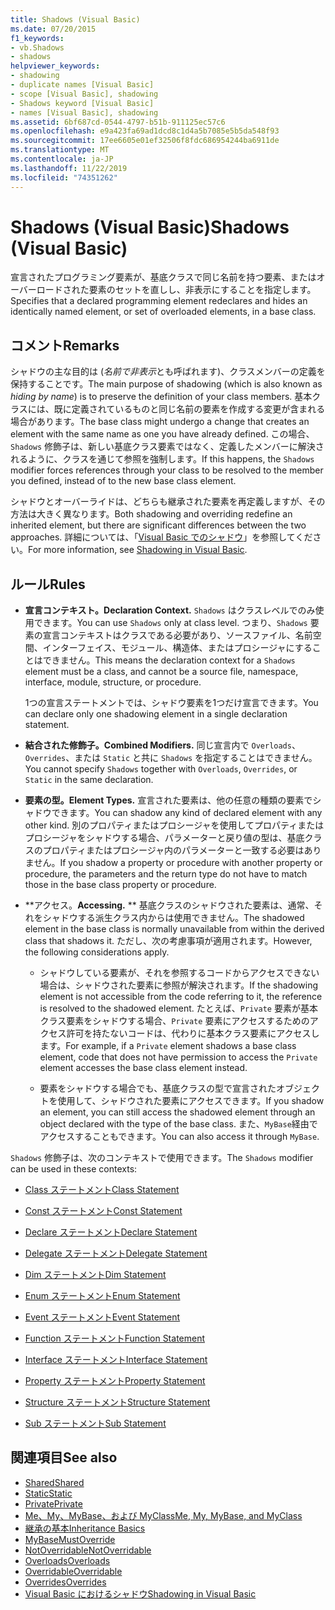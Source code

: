 ```yaml
---
title: Shadows (Visual Basic)
ms.date: 07/20/2015
f1_keywords:
- vb.Shadows
- shadows
helpviewer_keywords:
- shadowing
- duplicate names [Visual Basic]
- scope [Visual Basic], shadowing
- Shadows keyword [Visual Basic]
- names [Visual Basic], shadowing
ms.assetid: 6bf687cd-0544-4797-b51b-911125ec57c6
ms.openlocfilehash: e9a423fa69ad1dcd8c1d4a5b7085e5b5da548f93
ms.sourcegitcommit: 17ee6605e01ef32506f8fdc686954244ba6911de
ms.translationtype: MT
ms.contentlocale: ja-JP
ms.lasthandoff: 11/22/2019
ms.locfileid: "74351262"
---
```

# <a name="shadows-visual-basic"></a><span data-ttu-id="6e60d-102">Shadows (Visual Basic)</span><span class="sxs-lookup"><span data-stu-id="6e60d-102">Shadows (Visual Basic)</span></span>

<span data-ttu-id="6e60d-103">宣言されたプログラミング要素が、基底クラスで同じ名前を持つ要素、またはオーバーロードされた要素のセットを直しし、非表示にすることを指定します。</span><span class="sxs-lookup"><span data-stu-id="6e60d-103">Specifies that a declared programming element redeclares and hides an identically named element, or set of overloaded elements, in a base class.</span></span>

## <a name="remarks"></a><span data-ttu-id="6e60d-104">コメント</span><span class="sxs-lookup"><span data-stu-id="6e60d-104">Remarks</span></span>

<span data-ttu-id="6e60d-105">シャドウの主な目的は (*名前で非表示*とも呼ばれます)、クラスメンバーの定義を保持することです。</span><span class="sxs-lookup"><span data-stu-id="6e60d-105">The main purpose of shadowing (which is also known as *hiding by name*) is to preserve the definition of your class members.</span></span> <span data-ttu-id="6e60d-106">基本クラスには、既に定義されているものと同じ名前の要素を作成する変更が含まれる場合があります。</span><span class="sxs-lookup"><span data-stu-id="6e60d-106">The base class might undergo a change that creates an element with the same name as one you have already defined.</span></span> <span data-ttu-id="6e60d-107">この場合、`Shadows` 修飾子は、新しい基底クラス要素ではなく、定義したメンバーに解決されるように、クラスを通じて参照を強制します。</span><span class="sxs-lookup"><span data-stu-id="6e60d-107">If this happens, the `Shadows` modifier forces references through your class to be resolved to the member you defined, instead of to the new base class element.</span></span>

<span data-ttu-id="6e60d-108">シャドウとオーバーライドは、どちらも継承された要素を再定義しますが、その方法は大きく異なります。</span><span class="sxs-lookup"><span data-stu-id="6e60d-108">Both shadowing and overriding redefine an inherited element, but there are significant differences between the two approaches.</span></span> <span data-ttu-id="6e60d-109">詳細については、「[Visual Basic でのシャドウ](../../../visual-basic/programming-guide/language-features/declared-elements/shadowing.md)」を参照してください。</span><span class="sxs-lookup"><span data-stu-id="6e60d-109">For more information, see [Shadowing in Visual Basic](../../../visual-basic/programming-guide/language-features/declared-elements/shadowing.md).</span></span>

## <a name="rules"></a><span data-ttu-id="6e60d-110">ルール</span><span class="sxs-lookup"><span data-stu-id="6e60d-110">Rules</span></span>

- <span data-ttu-id="6e60d-111">**宣言コンテキスト。**</span><span class="sxs-lookup"><span data-stu-id="6e60d-111">**Declaration Context.**</span></span> <span data-ttu-id="6e60d-112">`Shadows` はクラスレベルでのみ使用できます。</span><span class="sxs-lookup"><span data-stu-id="6e60d-112">You can use `Shadows` only at class level.</span></span> <span data-ttu-id="6e60d-113">つまり、`Shadows` 要素の宣言コンテキストはクラスである必要があり、ソースファイル、名前空間、インターフェイス、モジュール、構造体、またはプロシージャにすることはできません。</span><span class="sxs-lookup"><span data-stu-id="6e60d-113">This means the declaration context for a `Shadows` element must be a class, and cannot be a source file, namespace, interface, module, structure, or procedure.</span></span>

  <span data-ttu-id="6e60d-114">1つの宣言ステートメントでは、シャドウ要素を1つだけ宣言できます。</span><span class="sxs-lookup"><span data-stu-id="6e60d-114">You can declare only one shadowing element in a single declaration statement.</span></span>

- <span data-ttu-id="6e60d-115">**結合された修飾子。**</span><span class="sxs-lookup"><span data-stu-id="6e60d-115">**Combined Modifiers.**</span></span> <span data-ttu-id="6e60d-116">同じ宣言内で `Overloads`、`Overrides`、または `Static` と共に `Shadows` を指定することはできません。</span><span class="sxs-lookup"><span data-stu-id="6e60d-116">You cannot specify `Shadows` together with `Overloads`, `Overrides`, or `Static` in the same declaration.</span></span>

- <span data-ttu-id="6e60d-117">**要素の型。**</span><span class="sxs-lookup"><span data-stu-id="6e60d-117">**Element Types.**</span></span> <span data-ttu-id="6e60d-118">宣言された要素は、他の任意の種類の要素でシャドウできます。</span><span class="sxs-lookup"><span data-stu-id="6e60d-118">You can shadow any kind of declared element with any other kind.</span></span> <span data-ttu-id="6e60d-119">別のプロパティまたはプロシージャを使用してプロパティまたはプロシージャをシャドウする場合、パラメーターと戻り値の型は、基底クラスのプロパティまたはプロシージャ内のパラメーターと一致する必要はありません。</span><span class="sxs-lookup"><span data-stu-id="6e60d-119">If you shadow a property or procedure with another property or procedure, the parameters and the return type do not have to match those in the base class property or procedure.</span></span>

- <span data-ttu-id="6e60d-120">\*\*アクセス。</span><span class="sxs-lookup"><span data-stu-id="6e60d-120">**Accessing.**</span></span> <span data-ttu-id="6e60d-121">\*\* 基底クラスのシャドウされた要素は、通常、それをシャドウする派生クラス内からは使用できません。</span><span class="sxs-lookup"><span data-stu-id="6e60d-121">The shadowed element in the base class is normally unavailable from within the derived class that shadows it.</span></span> <span data-ttu-id="6e60d-122">ただし、次の考慮事項が適用されます。</span><span class="sxs-lookup"><span data-stu-id="6e60d-122">However, the following considerations apply.</span></span>

  - <span data-ttu-id="6e60d-123">シャドウしている要素が、それを参照するコードからアクセスできない場合は、シャドウされた要素に参照が解決されます。</span><span class="sxs-lookup"><span data-stu-id="6e60d-123">If the shadowing element is not accessible from the code referring to it, the reference is resolved to the shadowed element.</span></span> <span data-ttu-id="6e60d-124">たとえば、`Private` 要素が基本クラス要素をシャドウする場合、`Private` 要素にアクセスするためのアクセス許可を持たないコードは、代わりに基本クラス要素にアクセスします。</span><span class="sxs-lookup"><span data-stu-id="6e60d-124">For example, if a `Private` element shadows a base class element, code that does not have permission to access the `Private` element accesses the base class element instead.</span></span>

  - <span data-ttu-id="6e60d-125">要素をシャドウする場合でも、基底クラスの型で宣言されたオブジェクトを使用して、シャドウされた要素にアクセスできます。</span><span class="sxs-lookup"><span data-stu-id="6e60d-125">If you shadow an element, you can still access the shadowed element through an object declared with the type of the base class.</span></span> <span data-ttu-id="6e60d-126">また、`MyBase`経由でアクセスすることもできます。</span><span class="sxs-lookup"><span data-stu-id="6e60d-126">You can also access it through `MyBase`.</span></span>

<span data-ttu-id="6e60d-127">`Shadows` 修飾子は、次のコンテキストで使用できます。</span><span class="sxs-lookup"><span data-stu-id="6e60d-127">The `Shadows` modifier can be used in these contexts:</span></span>

- [<span data-ttu-id="6e60d-128">Class ステートメント</span><span class="sxs-lookup"><span data-stu-id="6e60d-128">Class Statement</span></span>](../../../visual-basic/language-reference/statements/class-statement.md)

- [<span data-ttu-id="6e60d-129">Const ステートメント</span><span class="sxs-lookup"><span data-stu-id="6e60d-129">Const Statement</span></span>](../../../visual-basic/language-reference/statements/const-statement.md)

- [<span data-ttu-id="6e60d-130">Declare ステートメント</span><span class="sxs-lookup"><span data-stu-id="6e60d-130">Declare Statement</span></span>](../../../visual-basic/language-reference/statements/declare-statement.md)

- [<span data-ttu-id="6e60d-131">Delegate ステートメント</span><span class="sxs-lookup"><span data-stu-id="6e60d-131">Delegate Statement</span></span>](../../../visual-basic/language-reference/statements/delegate-statement.md)

- [<span data-ttu-id="6e60d-132">Dim ステートメント</span><span class="sxs-lookup"><span data-stu-id="6e60d-132">Dim Statement</span></span>](../../../visual-basic/language-reference/statements/dim-statement.md)

- [<span data-ttu-id="6e60d-133">Enum ステートメント</span><span class="sxs-lookup"><span data-stu-id="6e60d-133">Enum Statement</span></span>](../../../visual-basic/language-reference/statements/enum-statement.md)

- [<span data-ttu-id="6e60d-134">Event ステートメント</span><span class="sxs-lookup"><span data-stu-id="6e60d-134">Event Statement</span></span>](../../../visual-basic/language-reference/statements/event-statement.md)

- [<span data-ttu-id="6e60d-135">Function ステートメント</span><span class="sxs-lookup"><span data-stu-id="6e60d-135">Function Statement</span></span>](../../../visual-basic/language-reference/statements/function-statement.md)

- [<span data-ttu-id="6e60d-136">Interface ステートメント</span><span class="sxs-lookup"><span data-stu-id="6e60d-136">Interface Statement</span></span>](../../../visual-basic/language-reference/statements/interface-statement.md)

- [<span data-ttu-id="6e60d-137">Property ステートメント</span><span class="sxs-lookup"><span data-stu-id="6e60d-137">Property Statement</span></span>](../../../visual-basic/language-reference/statements/property-statement.md)

- [<span data-ttu-id="6e60d-138">Structure ステートメント</span><span class="sxs-lookup"><span data-stu-id="6e60d-138">Structure Statement</span></span>](../../../visual-basic/language-reference/statements/structure-statement.md)

- [<span data-ttu-id="6e60d-139">Sub ステートメント</span><span class="sxs-lookup"><span data-stu-id="6e60d-139">Sub Statement</span></span>](../../../visual-basic/language-reference/statements/sub-statement.md)

## <a name="see-also"></a><span data-ttu-id="6e60d-140">関連項目</span><span class="sxs-lookup"><span data-stu-id="6e60d-140">See also</span></span>

- [<span data-ttu-id="6e60d-141">Shared</span><span class="sxs-lookup"><span data-stu-id="6e60d-141">Shared</span></span>](../../../visual-basic/language-reference/modifiers/shared.md)
- [<span data-ttu-id="6e60d-142">Static</span><span class="sxs-lookup"><span data-stu-id="6e60d-142">Static</span></span>](../../../visual-basic/language-reference/modifiers/static.md)
- [<span data-ttu-id="6e60d-143">Private</span><span class="sxs-lookup"><span data-stu-id="6e60d-143">Private</span></span>](../../../visual-basic/language-reference/modifiers/private.md)
- [<span data-ttu-id="6e60d-144">Me、My、MyBase、および MyClass</span><span class="sxs-lookup"><span data-stu-id="6e60d-144">Me, My, MyBase, and MyClass</span></span>](../../../visual-basic/programming-guide/program-structure/me-my-mybase-and-myclass.md)
- [<span data-ttu-id="6e60d-145">継承の基本</span><span class="sxs-lookup"><span data-stu-id="6e60d-145">Inheritance Basics</span></span>](../../../visual-basic/programming-guide/language-features/objects-and-classes/inheritance-basics.md)
- [<span data-ttu-id="6e60d-146">MyBase</span><span class="sxs-lookup"><span data-stu-id="6e60d-146">MustOverride</span></span>](../../../visual-basic/language-reference/modifiers/mustoverride.md)
- [<span data-ttu-id="6e60d-147">NotOverridable</span><span class="sxs-lookup"><span data-stu-id="6e60d-147">NotOverridable</span></span>](../../../visual-basic/language-reference/modifiers/notoverridable.md)
- [<span data-ttu-id="6e60d-148">Overloads</span><span class="sxs-lookup"><span data-stu-id="6e60d-148">Overloads</span></span>](../../../visual-basic/language-reference/modifiers/overloads.md)
- [<span data-ttu-id="6e60d-149">Overridable</span><span class="sxs-lookup"><span data-stu-id="6e60d-149">Overridable</span></span>](../../../visual-basic/language-reference/modifiers/overridable.md)
- [<span data-ttu-id="6e60d-150">Overrides</span><span class="sxs-lookup"><span data-stu-id="6e60d-150">Overrides</span></span>](../../../visual-basic/language-reference/modifiers/overrides.md)
- [<span data-ttu-id="6e60d-151">Visual Basic におけるシャドウ</span><span class="sxs-lookup"><span data-stu-id="6e60d-151">Shadowing in Visual Basic</span></span>](../../../visual-basic/programming-guide/language-features/declared-elements/shadowing.md)
